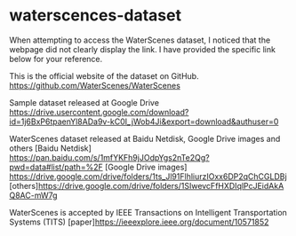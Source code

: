 # waterscences-dataset
When attempting to access the WaterScenes dataset, I noticed that the webpage did not clearly display the link. 
I have provided the specific link below for your reference.

This is the official website of the dataset on GitHub.
https://github.com/WaterScenes/WaterScenes 

Sample dataset released at Google Drive
https://drive.usercontent.google.com/download?id=1j6BxP6tpaenYl8ADa9v-kC0I_jWob4Ji&export=download&authuser=0

 WaterScenes dataset released at Baidu Netdisk, Google Drive images and others
 [Baidu Netdisk] https://pan.baidu.com/s/1mfYKFh9jJOdpYgs2nTe2Qg?pwd=data#list/path=%2F
 [Google Drive images] https://drive.google.com/drive/folders/1ts_Jl91FlhliurzIOxx6DP2qChCGLDBj
 [others]https://drive.google.com/drive/folders/1SIwevcFfHXDIqlPcJEidAkAQ8AC-mW7g

WaterScenes is accepted by IEEE Transactions on Intelligent Transportation Systems (TITS) 
[paper]https://ieeexplore.ieee.org/document/10571852
